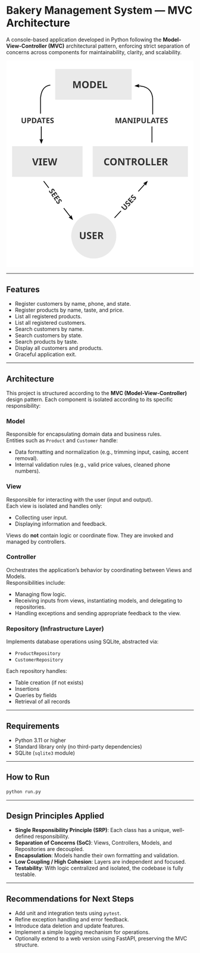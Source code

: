 # Bakery Management System — MVC Architecture

A console-based application developed in Python following the **Model-View-Controller (MVC)** architectural pattern, enforcing strict separation of concerns across components for maintainability, clarity, and scalability.

<img title="MVC Pattern" alt="MVC Pattern extracted from wikipedia.com" src="img/mvc-process.svg.png">

---

## Features

- Register customers by name, phone, and state.  
- Register products by name, taste, and price.  
- List all registered products.  
- List all registered customers.  
- Search customers by name.  
- Search customers by state.  
- Search products by taste.  
- Display all customers and products.  
- Graceful application exit.

---

## Architecture

This project is structured according to the **MVC (Model-View-Controller)** design pattern. Each component is isolated according to its specific responsibility:

### Model
Responsible for encapsulating domain data and business rules.  
Entities such as `Product` and `Customer` handle:
- Data formatting and normalization (e.g., trimming input, casing, accent removal).
- Internal validation rules (e.g., valid price values, cleaned phone numbers).

### View
Responsible for interacting with the user (input and output).  
Each view is isolated and handles only:
- Collecting user input.
- Displaying information and feedback.

Views do **not** contain logic or coordinate flow. They are invoked and managed by controllers.

### Controller
Orchestrates the application’s behavior by coordinating between Views and Models.  
Responsibilities include:
- Managing flow logic.
- Receiving inputs from views, instantiating models, and delegating to repositories.
- Handling exceptions and sending appropriate feedback to the view.

### Repository (Infrastructure Layer)
Implements database operations using SQLite, abstracted via:
- `ProductRepository`
- `CustomerRepository`

Each repository handles:
- Table creation (if not exists)
- Insertions
- Queries by fields
- Retrieval of all records

---

## Requirements

- Python 3.11 or higher  
- Standard library only (no third-party dependencies)  
- SQLite (`sqlite3` module)

---

## How to Run

```bash
python run.py
```

---

## Design Principles Applied

- **Single Responsibility Principle (SRP)**: Each class has a unique, well-defined responsibility.
- **Separation of Concerns (SoC)**: Views, Controllers, Models, and Repositories are decoupled.
- **Encapsulation**: Models handle their own formatting and validation.
- **Low Coupling / High Cohesion**: Layers are independent and focused.
- **Testability**: With logic centralized and isolated, the codebase is fully testable.

---

## Recommendations for Next Steps

- Add unit and integration tests using `pytest`.
- Refine exception handling and error feedback.
- Introduce data deletion and update features.
- Implement a simple logging mechanism for operations.
- Optionally extend to a web version using FastAPI, preserving the MVC structure.